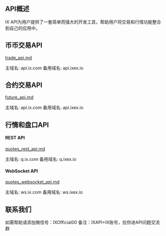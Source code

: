 ## API概述
IX API为用户提供了一套简单而强大的开发工具，帮助用户将交易和行情功能整合到自己的应用中。

## 币币交易API
[trade_api.md](./trade_api.md)
<p>
主域名: api.ix.com 备用域名: api.ixex.io
</p>

## 合约交易API
[future_api.md](./future_api.md)
<p>
主域名: api.ix.com 备用域名: api.ixex.io
</p>

## 行情和盘口API

#### REST API
[quotes_rest_api.md](./quotes_rest_api.md)
<p>
主域名: q.ix.com 备用域名: q.ixex.io
</p>

#### WebSocket API
[quotes_websocket_api.md](./quotes_websocket_api.md)
<p>
主域名: ws.ix.com 备用域名: ws.ixex.io
</p>

## 联系我们
如需帮助请添加微信号：IXOfficial00  备注：IXAPI+IX账号，拉你进API问题交流群